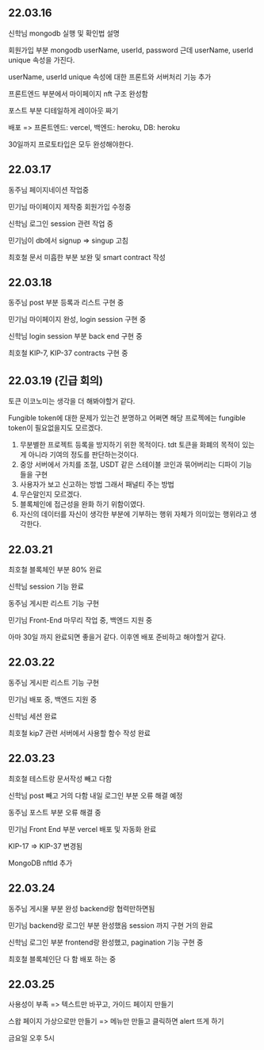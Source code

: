 ## 22.03.16

신학님 mongodb 실행 및 확인법 설명

회원가입 부분 mongodb userName, userId, password 근데 userName, userId unique 속성을 가진다.

userName, userId unique 속성에 대한 프론트와 서버처리 기능 추가

프론트엔드 부분에서 마이페이지 nft 구조 완성함

포스트 부분 디테일하게 레이아웃 짜기

배포 => 프론트엔드: vercel, 백엔드: heroku, DB: heroku

30일까지 프로토타입은 모두 완성해야한다.

## 22.03.17

동주님 페이지네이션 작업중

민기님 마이페이지 제작중 회원가입 수정중

신학님 로그인 session 관련 작업 중

민기님이 db에서 signup => singup 고침

최호철 문서 미흡한 부분 보완 및 smart contract 작성

## 22.03.18

동주님 post 부분 등록과 리스트 구현 중

민기님 마이페이지 완성, login session 구현 중

신학님 login session 부분 back end 구현 중

최호철 KIP-7, KIP-37 contracts 구현 중

## 22.03.19 (긴급 회의)

토큰 이코노미는 생각을 더 해봐야할거 같다.

Fungible token에 대한 문제가 있는건 분명하고 어쩌면 해당 프로젝에는 fungible token이 필요없을지도 모르겠다.

1. 무분별한 프로젝트 등록을 방지하기 위한 목적이다. tdt 토큰을 화폐의 목적이 있는게 아니라 기여의 정도를 판단하는것이다.
2. 중앙 서버에서 가치를 조절, USDT 같은 스테이블 코인과 묶어버리는 디파이 기능들을 구현
3. 사용자가 보고 신고하는 방법 그래서 패널티 주는 방법
4. 무슨말인지 모르겠다.
5. 블록체인에 접근성을 완화 하기 위함이였다.
6. 자신의 데이터를 자신이 생각한 부분에 기부하는 행위 자체가 의미있는 행위라고 생각한다.

## 22.03.21

최호철 블록체인 부분 80% 완료

신학님 session 기능 완료

동주님 게시판 리스트 기능 구현

민기님 Front-End 마무리 작업 중, 백엔드 지원 중

아마 30일 까지 완료되면 좋을거 같다. 이후엔 배포 준비하고 해야할거 같다.

## 22.03.22

동주님 게시판 리스트 기능 구현

민기님 배포 중, 백엔드 지원 중

신학님 세션 완료

최호철 kip7 관련 서버에서 사용할 함수 작성 완료

## 22.03.23

최호철 테스트랑 문서작성 빼고 다함

신학님 post 빼고 거의 다함 내일 로그인 부분 오류 해결 예정

동주님 포스트 부분 오류 해결 중

민기님 Front End 부분 vercel 배포 및 자동화 완료

KIP-17 => KIP-37 변경됨

MongoDB nftId 추가

## 22.03.24

동주님 게시물 부분 완성 backend랑 협력만하면됨

민기님 backend랑 로그인 부분 완성했음 session 까지 구현 거의 완료

신학님 로그인 부분 frontend랑 완성했고, pagination 기능 구현 중

최호철 블록체인단 다 함 배포 하는 중

## 22.03.25

사용성이 부족 => 텍스트만 바꾸고, 가이드 페이지 만들기

스왑 페이지 가상으로만 만들기 => 메뉴만 만들고 클릭하면 alert 뜨게 하기

금요일 오후 5시
